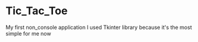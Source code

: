 # Tic_Tac_Toe
My first non_console application
I used Tkinter library because it's the most simple for me now
